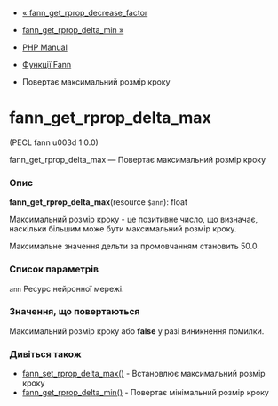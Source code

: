 - [«
fann_get_rprop_decrease_factor](function.fann-get-rprop-decrease-factor.md)
- [fann_get_rprop_delta_min »](function.fann-get-rprop-delta-min.md)

- [PHP Manual](index.md)
- [Функції Fann](ref.fann.md)
- Повертає максимальний розмір кроку

# fann_get_rprop_delta_max

(PECL fann u003d 1.0.0)

fann_get_rprop_delta_max — Повертає максимальний розмір кроку

### Опис

**fann_get_rprop_delta_max**(resource `$ann`): float

Максимальний розмір кроку - це позитивне число, що визначає,
наскільки більшим може бути максимальний розмір кроку.

Максимальне значення дельти за промовчанням становить 50.0.

### Список параметрів

`ann`
Ресурс нейронної мережі.

### Значення, що повертаються

Максимальний розмір кроку або **false** у разі виникнення помилки.

### Дивіться також

- [fann_set_rprop_delta_max()](function.fann-set-rprop-delta-max.md) -
Встановлює максимальний розмір кроку
- [fann_get_rprop_delta_min()](function.fann-get-rprop-delta-min.md) -
Повертає мінімальний розмір кроку
